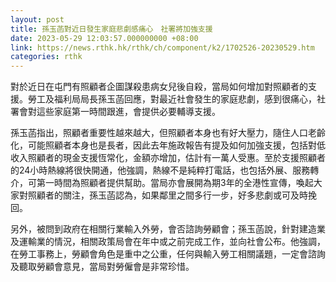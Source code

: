```yaml
---
layout: post
title: 孫玉菡對近日發生家庭悲劇感痛心　社署將加強支援
date: 2023-05-29 12:03:57.000000000 +08:00
link: https://news.rthk.hk/rthk/ch/component/k2/1702526-20230529.htm
categories: rthk
---
```


對於近日在屯門有照顧者企圖謀殺患病女兒後自殺，當局如何增加對照顧者的支援。勞工及福利局局長孫玉菡回應，對最近社會發生的家庭悲劇，感到很痛心，社署會對這些家庭第一時間跟進，會提供必要輔導支援。

孫玉菡指出，照顧者重要性越來越大，但照顧者本身也有好大壓力，隨住人口老齡化，可能照顧者本身也是長者，因此去年施政報告有提及如何加強支援，包括對低收入照顧者的現金支援恆常化，金額亦增加，估計有一萬人受惠。至於支援照顧者的24小時熱線將很快開通，他強調，熱線不是純粹打電話，也包括外展、服務轉介，可第一時間為照顧者提供幫助。當局亦會展開為期3年的全港性宣傳，喚起大家對照顧者的關注，孫玉菡認為，如果鄰里之間多行一步，好多悲劇或可及時挽回。

另外，被問到政府在相關行業輸入外勞，會否諮詢勞顧會；孫玉菡說，針對建造業及運輸業的情況，相關政策局會在年中或之前完成工作，並向社會公布。他強調，在勞工事務上，勞顧會角色是重中之公重，任何與輸入勞工相關議題，一定會諮詢及聽取勞顧會意見，當局對勞僱會是非常珍惜。
